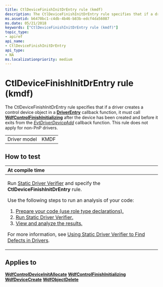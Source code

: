 ```yaml
---
title: CtlDeviceFinishInitDrEntry rule (kmdf)
description: The CtlDeviceFinishInitDrEntry rule specifies that if a driver creates a control device object in a DriverEntry callback function, it must call WdfControlFinishInitializing after the device has been created and before it exits from the EvtDriverDeviceAdd callback function. This rule does not apply for non-PnP drivers.
ms.assetid: b6470bc1-c4db-4b46-b83b-edcf4da56087
ms.date: 05/21/2018
keywords: ["CtlDeviceFinishInitDrEntry rule (kmdf)"]
topic_type:
- apiref
api_name:
- CtlDeviceFinishInitDrEntry
api_type:
- NA
ms.localizationpriority: medium
---
```


# CtlDeviceFinishInitDrEntry rule (kmdf)


The CtlDeviceFinishInitDrEntry rule specifies that if a driver creates a control device object in a [**DriverEntry**](https://docs.microsoft.com/windows-hardware/drivers/wdf/driverentry-for-kmdf-drivers) callback function, it must call [**WdfControlFinishInitializing**](https://docs.microsoft.com/windows-hardware/drivers/ddi/wdfcontrol/nf-wdfcontrol-wdfcontrolfinishinitializing) after the device has been created and before it exits from the [*EvtDriverDeviceAdd*](https://docs.microsoft.com/windows-hardware/drivers/ddi/wdfdriver/nc-wdfdriver-evt_wdf_driver_device_add) callback function. This rule does not apply for non-PnP drivers.

|              |      |
|--------------|------|
| Driver model | KMDF |

How to test
-----------

<table>
<colgroup>
<col width="100%" />
</colgroup>
<thead>
<tr class="header">
<th align="left">At compile time</th>
</tr>
</thead>
<tbody>
<tr class="odd">
<td align="left"><p>Run <a href="https://docs.microsoft.com/windows-hardware/drivers/devtest/static-driver-verifier" data-raw-source="[Static Driver Verifier](https://docs.microsoft.com/windows-hardware/drivers/devtest/static-driver-verifier)">Static Driver Verifier</a> and specify the <strong>CtlDeviceFinishInitDrEntry</strong> rule.</p>
Use the following steps to run an analysis of your code:
<ol>
<li><a href="https://docs.microsoft.com/windows-hardware/drivers/devtest/using-static-driver-verifier-to-find-defects-in-drivers#preparing-your-source-code" data-raw-source="[Prepare your code (use role type declarations).](https://docs.microsoft.com/windows-hardware/drivers/devtest/using-static-driver-verifier-to-find-defects-in-drivers#preparing-your-source-code)">Prepare your code (use role type declarations).</a></li>
<li><a href="https://docs.microsoft.com/windows-hardware/drivers/devtest/using-static-driver-verifier-to-find-defects-in-drivers#running-static-driver-verifier" data-raw-source="[Run Static Driver Verifier.](https://docs.microsoft.com/windows-hardware/drivers/devtest/using-static-driver-verifier-to-find-defects-in-drivers#running-static-driver-verifier)">Run Static Driver Verifier.</a></li>
<li><a href="https://docs.microsoft.com/windows-hardware/drivers/devtest/using-static-driver-verifier-to-find-defects-in-drivers#viewing-and-analyzing-the-results" data-raw-source="[View and analyze the results.](https://docs.microsoft.com/windows-hardware/drivers/devtest/using-static-driver-verifier-to-find-defects-in-drivers#viewing-and-analyzing-the-results)">View and analyze the results.</a></li>
</ol>
<p>For more information, see <a href="https://docs.microsoft.com/windows-hardware/drivers/devtest/using-static-driver-verifier-to-find-defects-in-drivers" data-raw-source="[Using Static Driver Verifier to Find Defects in Drivers](https://docs.microsoft.com/windows-hardware/drivers/devtest/using-static-driver-verifier-to-find-defects-in-drivers)">Using Static Driver Verifier to Find Defects in Drivers</a>.</p></td>
</tr>
</tbody>
</table>

Applies to
----------

[**WdfControlDeviceInitAllocate**](https://docs.microsoft.com/windows-hardware/drivers/ddi/wdfcontrol/nf-wdfcontrol-wdfcontroldeviceinitallocate)
[**WdfControlFinishInitializing**](https://docs.microsoft.com/windows-hardware/drivers/ddi/wdfcontrol/nf-wdfcontrol-wdfcontrolfinishinitializing)
[**WdfDeviceCreate**](https://docs.microsoft.com/windows-hardware/drivers/ddi/wdfdevice/nf-wdfdevice-wdfdevicecreate)
[**WdfObjectDelete**](https://docs.microsoft.com/windows-hardware/drivers/ddi/wdfobject/nf-wdfobject-wdfobjectdelete)
 

 





